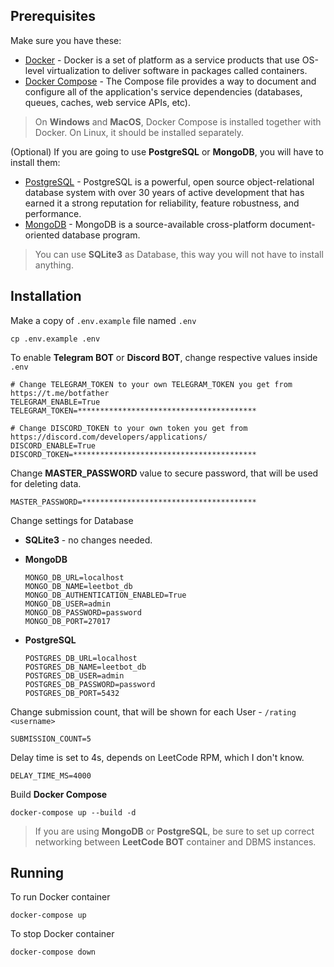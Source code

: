 ## Prerequisites

Make sure you have these:
- [Docker](https://www.docker.com/) - Docker is a set of platform as a service products that use OS-level virtualization to deliver software in packages called containers.
- [Docker Compose](https://www.docker.com/) - The Compose file provides a way to document and configure all of the application's service dependencies (databases, queues, caches, web service APIs, etc).

> On **Windows** and **MacOS**, Docker Compose is installed together with Docker. On Linux, it should be installed separately.


(Optional) If you are going to use **PostgreSQL** or **MongoDB**, you will have to install them:
- [PostgreSQL](https://www.postgresql.org/) - PostgreSQL is a powerful, open source object-relational database system with over 30 years of active development that has earned it a strong reputation for reliability, feature robustness, and performance.
- [MongoDB](https://www.mongodb.com/) - MongoDB is a source-available cross-platform document-oriented database program.

> You can use **SQLite3** as Database, this way you will not have to install anything.


## Installation

Make a copy of `.env.example` file named `.env`

```shell script
cp .env.example .env
```

To enable **Telegram BOT** or **Discord BOT**, change respective values inside `.env`

```dotenv
# Change TELEGRAM_TOKEN to your own TELEGRAM_TOKEN you get from https://t.me/botfather
TELEGRAM_ENABLE=True
TELEGRAM_TOKEN=****************************************

# Change DISCORD_TOKEN to your own token you get from https://discord.com/developers/applications/
DISCORD_ENABLE=True
DISCORD_TOKEN=*****************************************
```

Change **MASTER_PASSWORD** value to secure password, that will be used for deleting data.

```dotenv
MASTER_PASSWORD=***************************************
```

Change settings for Database

- **SQLite3** - no changes needed.

- **MongoDB**
    ```dotenv
    MONGO_DB_URL=localhost
    MONGO_DB_NAME=leetbot_db
    MONGO_DB_AUTHENTICATION_ENABLED=True
    MONGO_DB_USER=admin
    MONGO_DB_PASSWORD=password
    MONGO_DB_PORT=27017
    ```

- **PostgreSQL**
    ```
    POSTGRES_DB_URL=localhost
    POSTGRES_DB_NAME=leetbot_db
    POSTGRES_DB_USER=admin
    POSTGRES_DB_PASSWORD=password
    POSTGRES_DB_PORT=5432
    ```

Change submission count, that will be shown for each User - `/rating <username>`
```dotenv
SUBMISSION_COUNT=5
```

Delay time is set to 4s, depends on LeetCode RPM, which I don't know.

```dotenv
DELAY_TIME_MS=4000
```

Build **Docker Compose**

```shell script
docker-compose up --build -d
```

> If you are using **MongoDB** or **PostgreSQL**, be sure to set up correct networking between **LeetCode BOT** container and DBMS instances.

## Running

To run Docker container

```shell script
docker-compose up
```

To stop Docker container

```shell script
docker-compose down
```